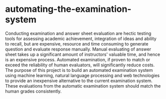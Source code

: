 # automating-the-examination-system

Conducting examination and answer sheet evaluation are hectic testing tools for assessing academic achievement, integration of ideas and ability to recall, but are expensive, resource and time consuming to generate question and evaluate response manually. Manual evaluating of answer sheet takes up a significant amount of instructors' valuable time, and hence is an expensive process. Automated examination, if proven to match or exceed the reliability of human evaluators, will significantly reduce costs. The purpose of this project is to build an automated examination system using machine learning, natural language processing and web technologies to provide an inexpensive alternative to the current examination system. These evaluations from the automatic examination system should match the human grades consistently.
